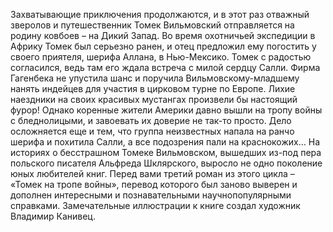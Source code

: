 <!--2025-03-02 23:58:33-->
Захватывающие приключения продолжаются, и в этот раз отважный зверолов и путешественник Томек Вильмовский отправляется на родину ковбоев – на Дикий Запад. Во время охотничьей экспедиции в Африку Томек был серьезно ранен, и отец предложил ему погостить у своего приятеля, шерифа Аллана, в Нью-Мексико. Томек с радостью согласился, ведь там его ждала встреча с милой сердцу Салли. Фирма Гагенбека не упустила шанс и поручила Вильмовскому-младшему нанять индейцев для участия в цирковом турне по Европе. Лихие наездники на своих красивых мустангах произвели бы настоящий фурор! Однако коренные жители Америки давно вышли на тропу войны с бледнолицыми, и завоевать их доверие не так-то просто. Дело осложняется еще и тем, что группа неизвестных напала на ранчо шерифа и похитила Салли, а все подозрения пали на краснокожих…
На историях о бесстрашном Томеке Вильмовском, вышедших из-под пера польского писателя Альфреда Шклярского, выросло не одно поколение юных любителей книг. Перед вами третий роман из этого цикла – «Томек на тропе войны», перевод которого был заново выверен и дополнен интересными и познавательными научнопопулярными справками. Замечательные иллюстрации к книге создал художник Владимир Канивец.